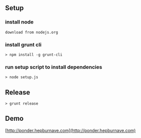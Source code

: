 
## Setup

### install node
    
    download from nodejs.org
     
### install grunt cli
    
    > npm install -g grunt-cli

### run setup script to install dependencies        

    > node setup.js
       
           
## Release

    > grunt release
     
## Demo     
[http://ponder.hepburnave.com](http://ponder.hepburnave.com)
